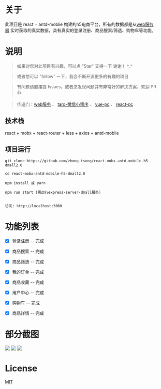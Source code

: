 
# 关于

此项目是 react + antd-moblie 构建的h5电商平台，所有的数据都是从[web服务器](https://github.com/zhong-tsong/nodejs-express-server-dmall2.0) 实时获取的真实数据，具有真实的登录注册、商品搜索/筛选、购物车等功能。


# 说明

>  如果对您对此项目有兴趣，可以点 "Star" 支持一下 谢谢！ ^_^

>  或者您可以 "follow" 一下，我会不断开源更多的有趣的项目

>  有问题请直接提 Issues，或者您发现问题并有非常好的解决方案，欢迎 PR 👍

>  传送门：[web服务](https://github.com/zhong-tsong/nodejs-express-server-dmall2.0)  、 [taro-微信小程序](https://github.com/zhong-tsong/taro2-mobx-taro-ui-wx-dmall2.0)  、 [vue-pc](https://github.com/zhong-tsong/vue3-vuex-element-ui-pc-dmall2.0)  、 [react-pc](https://github.com/zhong-tsong/react-mobx-antd-pc-dmall2.0)



## 技术栈

react + mobx + react-router + less + axios + antd-moblie


## 项目运行


```
git clone https://github.com/zhong-tsong/react-mobx-antd-mobile-h5-dmall2.0 

cd react-mobx-antd-mobile-h5-dmall2.0 

npm install 或 yarn

npm run start (需运行express-server-dmall服务)


访问: http://localhost:3000

```


# 功能列表

- [x] 登录注册 -- 完成
- [x] 商品搜索 -- 完成
- [x] 商品筛选 -- 完成
- [x] 我的订单 -- 完成
- [x] 商品收藏 -- 完成
- [x] 用户中心 -- 完成
- [x] 购物车 -- 完成
- [x] 商品详情 -- 完成


# 部分截图


<img src="https://github.com/zhong-tsong/react-mobx-antd-mobile-h5-dmall2.0/blob/master/preview/home.png"/>

<img src="https://github.com/zhong-tsong/react-mobx-antd-mobile-h5-dmall2.0/blob/master/preview/products.png"/>

<img src="https://github.com/zhong-tsong/react-mobx-antd-mobile-h5-dmall2.0/blob/master/preview/cart.png"/>


# License

[MIT](https://github.com/zhong-tsong/react-mobx-antd-mobile-h5-dmall2.0/blob/master/LICENSE)

